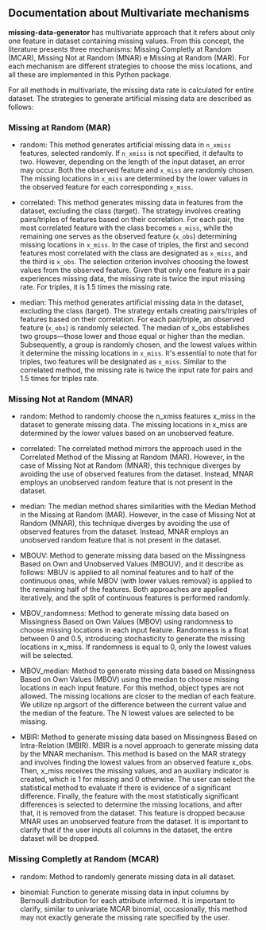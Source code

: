 ## Documentation about Multivariate mechanisms

**missing-data-generator** has multivariate approach that it refers about only one feature in dataset containing missing values. From this concept, the literature presents three mechanisms: Missing Completly at Random (MCAR), Missing Not at Random (MNAR) e Missing at Random (MAR). For each mechanism are different strategies to choose the miss locations, and all these are implemented in this Python package.

For all methods in multivariate, the missing data rate is calculated for entire dataset. The strategies to generate artificial missing data are described as follows:

### Missing at Random (MAR)
- random: This method generates artificial missing data in `n_xmiss` features, selected randomly. If `n_xmiss` is not specified, it defaults to two. However, depending on the length of the input dataset, an error may occur. Both the observed feature and `x_miss` are randomly chosen. The missing locations in `x_miss` are determined by the lower values in the observed feature for each corresponding `x_miss`.

- correlated: This method generates missing data in features from the dataset, excluding the class (target). The strategy involves creating pairs/triples of features based on their correlation. For each pair, the most correlated feature with the class becomes `x_miss`, while the remaining one serves as the observed feature (`x_obs`) determining missing locations in `x_miss`. In the case of triples, the first and second features most correlated with the class are designated as `x_miss`, and the third is `x_obs`. The selection criterion involves choosing the lowest values from the observed feature. Given that only one feature in a pair experiences missing data, the missing rate is twice the input missing rate. For triples, it is 1.5 times the missing rate.

- median: This method generates artificial missing data in the dataset, excluding the class (target). The strategy entails creating pairs/triples of features based on their correlation. For each pair/triple, an observed feature (`x_obs`) is randomly selected. The median of x_obs establishes two groups—those lower and those equal or higher than the median. Subsequently, a group is randomly chosen, and the lowest values within it determine the missing locations in `x_miss`. It's essential to note that for triples, two features will be designated as `x_miss`. Similar to the correlated method, the missing rate is twice the input rate for pairs and 1.5 times for triples rate.

### Missing Not at Random (MNAR) 
- random: Method to randomly choose the n_xmiss features x_miss in the dataset to generate missing data. The missing locations in x_miss are determined by the lower values based on an unobserved feature.

- correlated: The correlated method mirrors the approach used in the Correlated Method of the Missing at Random (MAR). However, in the case of Missing Not at Random (MNAR), this technique diverges by avoiding the use of observed features from the dataset. Instead, MNAR employs an unobserved random feature that is not present in the dataset.

- median: The median method shares similarities with the Median Method in the Missing at Random (MAR).  However, in the case of Missing Not at Random (MNAR), this technique diverges by avoiding the use of observed features from the dataset. Instead, MNAR employs an unobserved random feature that is not present in the dataset.

- MBOUV: Method to generate missing data based on the Missingness Based on Own and Unobserved Values (MBOUV), and it describe as follows: MBUV is applied to all nominal features and to half of the continuous ones, while MBOV (with lower values removal) is applied to the remaining half of the features. Both approaches are applied iteratively, and the split of continuous features is performed randomly.

- MBOV_randomness: Method to generate missing data based on Missingness Based on Own Values (MBOV) using randomness to choose missing locations in each input feature. Randomness is a float between 0 and 0.5, introducing stochasticity to generate the missing locations in x_miss. If randomness is equal to 0, only the lowest values will be selected.

- MBOV_median: Method to generate missing data based on Missingness Based on Own Values (MBOV) using the median to choose missing locations in each input feature. For this method, object types are not allowed. The missing locations are closer to the median of each feature. We utilize np.argsort of the difference between the current value and the median of the feature. The N lowest values are selected to be missing.

- MBIR: Method to generate missing data based on Missingness Based on Intra-Relation (MBIR). MBIR is a novel approach to generate missing data by the MNAR mechanism. This method is based on the MAR strategy and involves finding the lowest values from an observed feature x_obs. Then, x_miss receives the missing values, and an auxiliary indicator is created, which is 1 for missing and 0 otherwise. The user can select the statistical method to evaluate if there is evidence of a significant difference. Finally, the feature with the most statistically significant differences is selected to determine the missing locations, and after that, it is removed from the dataset. This feature is dropped because MNAR uses an unobserved feature from the dataset. It is important to clarify that if the user inputs all columns in the dataset, the entire dataset will be dropped.

### Missing Completly at Random (MCAR)
- random: Method to randomly generate missing data in all dataset. 

- binomial: Function to generate missing data in input columns by Bernoulli distribution for each attribute informed. It is important to clarify, similar to univariate MCAR binomial, occasionally, this method may not exactly generate the missing rate specified by the user.
